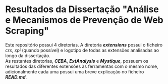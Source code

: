 # Resultados da Dissertação "Análise e Mecanismos de Prevenção de Web Scraping"

Este repositório possui 4 diretorias. A diretoria ***extensions*** possui o ficheiro *crx*, *xpi* (quando possível) e logotipo de todas as extensões analisadas ao longo da dissertação. <br>
As restantes diretorias, ***CEBA***, ***ExtAnalysis*** e ***Mystique***, possuem os resultados das diferentes extensões às ferramentas com o mesmo nome, adicionalmente cada uma possui uma breve explicação no ficheiro ***READ.md***. <br>
